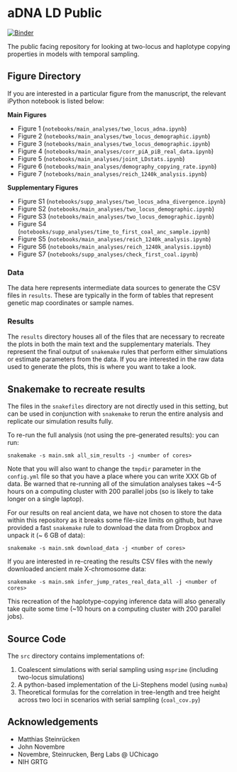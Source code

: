 # aDNA LD Public

[![Binder](https://mybinder.org/badge_logo.svg)](https://mybinder.org/v2/gh/aabiddanda/aDNA_LD_public/master)

The public facing repository for looking at two-locus and haplotype copying properties in models with temporal sampling.

## Figure Directory

If you are interested in a particular figure from the manuscript, the relevant iPython notebook is listed below:

**Main Figures**
* Figure 1 (`notebooks/main_analyses/two_locus_adna.ipynb`)
* Figure 2 (`notebooks/main_analyses/two_locus_demographic.ipynb`)
* Figure 3 (`notebooks/main_analyses/two_locus_demographic.ipynb`)
* Figure 4 (`notebooks/main_analyses/corr_piA_piB_real_data.ipynb`)
* Figure 5 (`notebooks/main_analyses/joint_LDstats.ipynb`)
* Figure 6 (`notebooks/main_analyses/demography_copying_rate.ipynb`)
* Figure 7 (`notebooks/main_analyses/reich_1240k_analysis.ipynb`)

**Supplementary Figures**

* Figure S1 (`notebooks/supp_analyses/two_locus_adna_divergence.ipynb`)
* Figure S2 (`notebooks/main_analyses/two_locus_demographic.ipynb`)
* Figure S3 (`notebooks/main_analyses/two_locus_demographic.ipynb`)
* Figure S4 (`notebooks/supp_analyses/time_to_first_coal_anc_sample.ipynb`)
* Figure S5 (`notebooks/main_analyses/reich_1240k_analysis.ipynb`)
* Figure S6 (`notebooks/main_analyses/reich_1240k_analysis.ipynb`)
* Figure S7 (`notebooks/supp_analyses/check_first_coal.ipynb`)

### Data

The data here represents intermediate data sources to generate the CSV files in `results`. These are typically in the form of tables that represent genetic map coordinates or sample names.

### Results

The `results` directory houses all of the files that are necessary to recreate the plots in both the main text and the supplementary materials. They represent the final output of `snakemake` rules that perform either simulations or estimate parameters from the data. If you are interested in the raw data used to generate the plots, this is where you want to take a look.

## Snakemake to recreate results

The files in the `snakefiles` directory are not directly used in this setting, but can be used in conjunction with `snakemake` to rerun the entire analysis and replicate our simulation results fully.

To re-run the full analysis (not using the pre-generated results):
you can run:

```
snakemake -s main.smk all_sim_results -j <number of cores>
```

Note that you will also want to change the `tmpdir` parameter in the `config.yml` file so that you have a place where you can write XXX Gb of data. Be warned that re-running all of the simulation analyses takes ~4-5 hours on a computing cluster with 200 parallel jobs (so is likely to take longer on a single laptop).

For our results on real ancient data, we have not chosen to store the data within this repository as it breaks some file-size limits on github, but have provided a fast `snakemake` rule to download the data from Dropbox and unpack it (~ 6 GB of data):

```
snakemake -s main.smk download_data -j <number of cores>
```

If you are interested in re-creating the results CSV files with the newly downloaded ancient male X-chromosome data:

```
snakemake -s main.smk infer_jump_rates_real_data_all -j <number of cores>
```

This recreation of the haplotype-copying inference data will also generally take quite some time (~10 hours on a computing cluster with 200 parallel jobs).

## Source Code

The `src` directory contains implementations of:

 1. Coalescent simulations with serial sampling using `msprime` (including two-locus simulations)
 2. A python-based implementation of the Li-Stephens model (using `numba`)
 3. Theoretical formulas for the correlation in tree-length and tree height across two loci in scenarios with serial sampling (`coal_cov.py`)


## Acknowledgements

* Matthias Steinrücken
* John Novembre
* Novembre, Steinrucken, Berg Labs @ UChicago
* NIH GRTG
